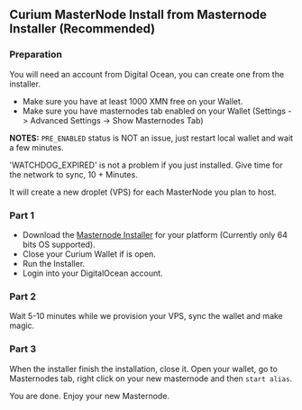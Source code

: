 Curium MasterNode Install from Masternode Installer (Recommended)
-------

### Preparation

You will need an account from Digital Ocean, you can create one from the installer.

- Make sure you have at least 1000 XMN free on your Wallet.
- Make sure you have masternodes tab enabled on your Wallet (Settings -> Advanced Settings -> Show Masternodes Tab)

**NOTES:** `PRE_ENABLED` status is NOT an issue, just restart local wallet and wait a few minutes.

'WATCHDOG_EXPIRED' is not a problem if you just installed. Give time for the network to sync, 10 + Minutes.

It will create a new droplet (VPS) for each MasterNode you plan to host.

### Part 1

- Download the [Masternode Installer](https://github.com/curiumcrypto/masternode-installer/releases) for your platform (Currently only 64 bits OS supported).
- Close your Curium Wallet if is open.
- Run the Installer.
- Login into your DigitalOcean account.

### Part 2

Wait 5-10 minutes while we provision your VPS, sync the wallet and make magic.

### Part 3

When the installer finish the installation, close it. Open your wallet, go to Masternodes tab, right click on your new masternode and then `start alias`.

You are done. Enjoy your new Masternode.